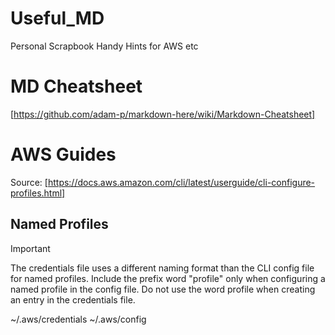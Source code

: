 # Useful_MD
Personal Scrapbook Handy Hints for AWS etc

# MD Cheatsheet
[https://github.com/adam-p/markdown-here/wiki/Markdown-Cheatsheet]

# AWS Guides
Source: [https://docs.aws.amazon.com/cli/latest/userguide/cli-configure-profiles.html]

## Named Profiles

Important

The credentials file uses a different naming format than the CLI config file for named profiles. Include the prefix word "profile" only when configuring a named profile in the config file. Do not use the word profile when creating an entry in the credentials file.

~/.aws/credentials
~/.aws/config








